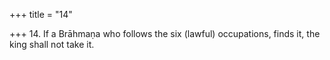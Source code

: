 +++
title = "14"

+++
14. If a Brāhmaṇa who follows the six (lawful) occupations, finds it, the king shall not take it.
